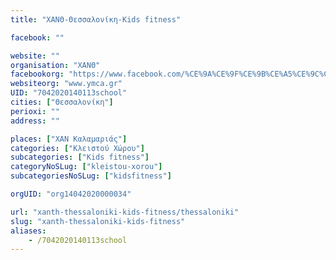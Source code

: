 ```yaml
---
title: "ΧΑΝΘ-Θεσσαλονίκη-Kids fitness"

facebook: ""

website: ""
organisation: "ΧΑΝΘ"
facebookorg: "https://www.facebook.com/%CE%9A%CE%9F%CE%9B%CE%A5%CE%9C%CE%92%CE%97%CE%A4%CE%99%CE%9A%CE%9F-%CE%A7%CE%91%CE%9D%CE%98-158035910891406/"
websiteorg: "www.ymca.gr"
UID: "7042020140113school"
cities: ["Θεσσαλονίκη"]
perioxi: ""
address: ""

places: ["ΧΑΝ Καλαμαριάς"]
categories: ["Κλειστού Χώρου"]
subcategories: ["Kids fitness"]
categoryNoSLug: ["kleistou-xorou"]
subcategoriesNoSLug: ["kidsfitness"]

orgUID: "org14042020000034"

url: "xanth-thessaloniki-kids-fitness/thessaloniki"
slug: "xanth-thessaloniki-kids-fitness"
aliases:
    - /7042020140113school
---
```





